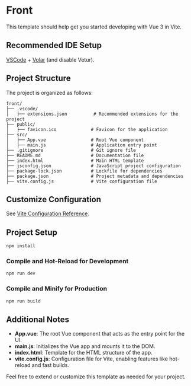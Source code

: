 # Front

This template should help get you started developing with Vue 3 in Vite.

## Recommended IDE Setup

[VSCode](https://code.visualstudio.com/) + [Volar](https://marketplace.visualstudio.com/items?itemName=Vue.volar) (and disable Vetur).

## Project Structure
The project is organized as follows:

```
front/
├── .vscode/
│   ├── extensions.json          # Recommended extensions for the project
├── public/
│   ├── favicon.ico             # Favicon for the application
├── src/
│   ├── App.vue                 # Root Vue component
│   ├── main.js                 # Application entry point
├── .gitignore                  # Git ignore file
├── README.md                   # Documentation file
├── index.html                  # Main HTML template
├── jsconfig.json               # JavaScript project configuration
├── package-lock.json           # Lockfile for dependencies
├── package.json                # Project metadata and dependencies
├── vite.config.js              # Vite configuration file
```

## Customize Configuration

See [Vite Configuration Reference](https://vite.dev/config/).

## Project Setup

```sh
npm install
```

### Compile and Hot-Reload for Development

```sh
npm run dev
```

### Compile and Minify for Production

```sh
npm run build
```

## Additional Notes
- **App.vue**: The root Vue component that acts as the entry point for the UI.
- **main.js**: Initializes the Vue app and mounts it to the DOM.
- **index.html**: Template for the HTML structure of the app.
- **vite.config.js**: Configuration file for Vite, enabling features like hot-reload and fast builds.

Feel free to extend or customize this template as needed for your project.


